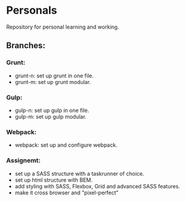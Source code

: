 # Personals
Repository for personal learning and working.

## Branches:
### Grunt:

- grunt-n: set up grunt in one file.
- grunt-m: set up grunt modular.


### Gulp:

- gulp-n: set up gulp in one file.
- gulp-m: set up gulp modular.


### Webpack:

- webpack: set up and configure webpack.


### Assignemt:

- set up a SASS structure with a taskrunner of choice.
- set up html structure with BEM.
- add styling with SASS, Flexbox, Grid and advanced SASS features.
- make it cross browser and "pixel-perfect"
